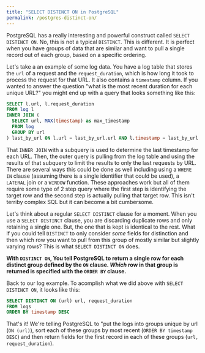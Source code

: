 ```yaml
---
title: "SELECT DISTINCT ON in PostgreSQL"
permalink: /postgres-distinct-on/
---
```


PostgreSQL has a really interesting and powerful construct called `SELECT DISTINCT ON`.  No, this is not a typical `DISTINCT`.  This is different.  It is perfect when you have groups of data that are similar and want to pull a single record out of each group, based on a specific ordering.

Let's take a an example of some log data.  You have a log table that stores the `url` of a request and the `request_duration`, which is how long it took to process the request for that URL.  It also contains a `timestamp` column.  If you wanted to answer the question "what is the most recent duration for each unique URL?" you might end up with a query that looks something like this:

```sql
SELECT l.url, l.request_duration
FROM log l
INNER JOIN (
  SELECT url, MAX(timestamp) as max_timestamp
  FROM log
  GROUP BY url
) last_by_url ON l.url = last_by_url.url AND l.timestamp = last_by_url.max_timestamp;
```

That `INNER JOIN` with a subquery is used to determine the last timestamp for each URL.  Then, the outer query is pulling from the log table and using the results of that subquery to limit the results to only the last requests by URL.  There are several ways this could be done as well including using a `WHERE IN` clause (assuming there is a single identifier that could be used), a `LATERAL` join or a `WINDOW` function.  These approaches work but all of them require some type of 2 step query where the first step is identifying the target row and the second step is actually pulling that target row.  This isn't terriby complex SQL but it can become a bit cumbersome.

Let's think about a regular `SELECT DISTINCT` clause for a moment.  When you use a `SELECT DISTINCT` clause, you are discarding duplicate rows and only retaining a single one.  But, the one that is kept is identical to the rest.  What if you could tell `DISTINCT` to only consider _some_ fields for distinction and then which row you want to pull from this group of mostly similar but slightly varying rows?  This is what `SELECT DISTINCT ON` does.

**With `DISTINCT ON`, You tell PostgreSQL to return a single row for each distinct group defined by the `ON` clause.  _Which_ row in that group is returned is specified with the `ORDER BY` clause.**

Back to our log example.  To acomplish what we did above with `SELECT DISTINCT ON`, it looks like this:

```sql
SELECT DISTINCT ON (url) url, request_duration
FROM logs
ORDER BY timestamp DESC
```

That's it!  We're telling PostgreSQL to "put the logs into groups unique by url (`ON (url)`), sort each of these groups by most recent (`ORDER BY timestamp DESC`) and then return fields for the first record in each of these groups (`url, request_duration`).
